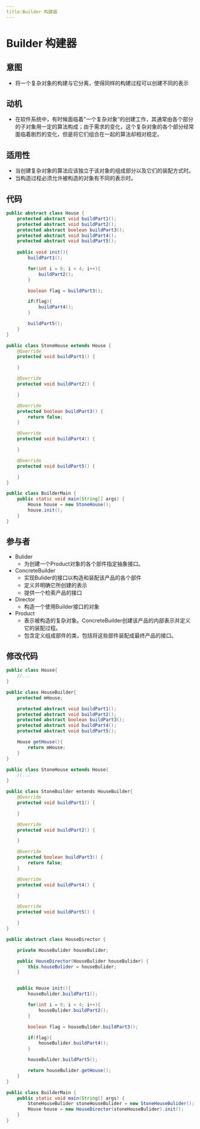 ```yaml
---
title:Builder 构建器
---
```


# Builder 构建器

## 意图
+ 将一个复杂对象的构建与它分离，使得同样的构建过程可以创建不同的表示

## 动机
+ 在软件系统中，有时候面临着”一个复杂对象“的创建工作，其通常由各个部分的子对象用一定的算法构成；由于需求的变化，这个复杂对象的各个部分经常面临着剧烈的变化，但是将它们组合在一起的算法却相对稳定。

## 适用性
+ 当创建复杂对象的算法应该独立于该对象的组成部分以及它们的装配方式时。
+ 当构造过程必须允许被构造的对象有不同的表示时。

## 代码
~~~ java
public abstract class House {
    protected abstract void buildPart1();
    protected abstract void buildPart2();
    protected abstract boolean buildPart3();
    protected abstract void buildPart4();
    protected abstract void buildPart5();
    
    public void init(){
        buildPart1();

        for(int i = 0; i < 4; i++){
            buildPart2();
        }

        boolean flag = buildPart3();

        if(flag){
            buildPart4();
        }

        buildPart5();
    }
}

public class StoneHouse extends House {
    @Override
    protected void buildPart1() {

    }

    @Override
    protected void buildPart2() {

    }

    @Override
    protected boolean buildPart3() {
        return false;
    }

    @Override
    protected void buildPart4() {

    }

    @Override
    protected void buildPart5() {

    }
}

public class BuilderMain {
    public static void main(String[] args) {
        House house = new StoneHouse();
        house.init();
    }
}
~~~

## 参与者
- Bulider
  - 为创建一个Product对象的各个部件指定抽象接口。
- ConcreteBuilder
  - 实现Bulider的接口以构造和装配该产品的各个部件
  - 定义并明确它所创建的表示
  - 提供一个检索产品的接口
- Director
  - 构造一个使用Builder接口的对象
- Product
  - 表示被构造的复杂对象。ConcreteBuilder创建该产品的内部表示并定义它的装配过程。
  - 包含定义组成部件的类，包括将这些部件装配成最终产品的接口。

## 修改代码
~~~ java
public class House{
    //...
}

public class HouseBuilder{
    protected mHouse;

    protected abstract void buildPart1();
    protected abstract void buildPart2();
    protected abstract boolean buildPart3();
    protected abstract void buildPart4();
    protected abstract void buildPart5();

    House getHouse(){
        return mHouse;
    }
}

public class StoneHouse extends House{
    //...
}

public class StoneBuilder entends HouseBuilder{
    @Override
    protected void buildPart1() {

    }

    @Override
    protected void buildPart2() {

    }

    @Override
    protected boolean buildPart3() {
        return false;
    }

    @Override
    protected void buildPart4() {

    }

    @Override
    protected void buildPart5() {

    }
}

public abstract class HouseDirector {

    private HouseBulider houseBulider;

    public HouseDirector(HouseBulider houseBulider) {
        this.houseBulider = houseBulider;
    }


    public House init(){
        houseBulider.buildPart1();

        for(int i = 0; i < 4; i++){
            houseBulider.buildPart2();
        }

        boolean flag = houseBulider.buildPart3();

        if(flag){
            houseBulider.buildPart4();
        }

        houseBulider.buildPart5();

        return houseBulider.getHouse();
    }
}

public class BuilderMain {
    public static void main(String[] args) {
        StoneHouseBulider stoneHouseBulider = new StoneHouseBulider();
        House house = new HouseDirector(stoneHouseBulider).init();
    }
}
~~~